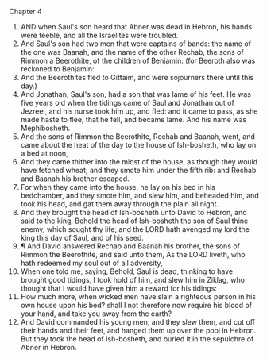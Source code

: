 

Chapter 4

1. AND when Saul's son heard that Abner was dead in Hebron, his hands were feeble, and all the Israelites were troubled.
2. And Saul's son had two men that were captains of bands: the name of the one was Baanah, and the name of the other Rechab, the sons of Rimmon a Beerothite, of the children of Benjamin: (for Beeroth also was reckoned to Benjamin:
3. And the Beerothites fled to Gittaim, and were sojourners there until this day.)
4. And Jonathan, Saul's son, had a son that was lame of his feet.  He was five years old when the tidings came of Saul and Jonathan out of Jezreel, and his nurse took him up, and fled: and it came to pass, as she made haste to flee, that he fell, and became lame.  And his name was Mephibosheth.
5. And the sons of Rimmon the Beerothite, Rechab and Baanah, went, and came about the heat of the day to the house of Ish-bosheth, who lay on a bed at noon,
6. And they came thither into the midst of the house, as though they would have fetched wheat; and they smote him under the fifth rib: and Rechab and Baanah his brother escaped.
7. For when they came into the house, he lay on his bed in his bedchamber, and they smote him, and slew him, and beheaded him, and took his head, and gat them away through the plain all night.
8. And they brought the head of Ish-bosheth unto David to Hebron, and said to the king, Behold the head of Ish-bosheth the son of Saul thine enemy, which sought thy life; and the LORD hath avenged my lord the king this day of Saul, and of his seed.
9. ¶ And David answered Rechab and Baanah his brother, the sons of Rimmon the Beerothite, and said unto them, As the LORD liveth, who hath redeemed my soul out of all adversity,
10. When one told me, saying, Behold, Saul is dead, thinking to have brought good tidings, I took hold of him, and slew him in Ziklag, who thought that I would have given him a reward for his tidings:
11. How much more, when wicked men have slain a righteous person in his own house upon his bed?  shall I not therefore now require his blood of your hand, and take you away from the earth?
12. And David commanded his young men, and they slew them, and cut off their hands and their feet, and hanged them up over the pool in Hebron.  But they took the head of Ish-bosheth, and buried it in the sepulchre of Abner in Hebron.
